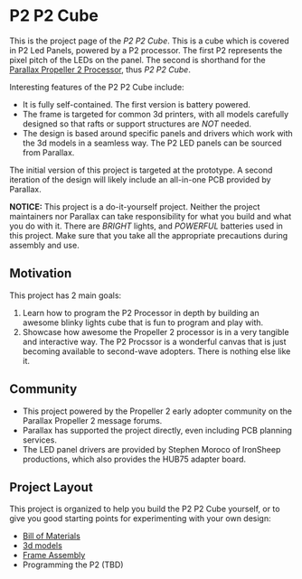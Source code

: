# P2 P2 Cube

This is the project page of the _P2 P2 Cube_. This is a cube which is covered in P2 Led Panels, powered by a P2 processor. The first P2 represents the pixel pitch of the LEDs on the panel. The second is shorthand for the [Parallax Propeller 2 Processor](https://www.parallax.com/propeller-2/), thus _P2 P2 Cube_.

Interesting features of the P2 P2 Cube include:
- It is fully self-contained. The first version is battery powered.  
- The frame is targeted for common 3d printers, with all models carefully designed so that rafts or support structures are *NOT* needed.
- The design is based around specific panels and drivers which work with the 3d models in a seamless way. The P2 LED panels can be sourced from Parallax.

The initial version of this project is targeted at the prototype. A second iteration of the design will likely include an all-in-one PCB provided by Parallax.

**NOTICE:** This project is a do-it-yourself project. Neither the project maintainers nor Parallax can take responsibility for what you build and what you do with it. There are *BRIGHT* lights, and *POWERFUL* batteries used in this project. Make sure that you take all the appropriate precautions during assembly and use. 

## Motivation

This project has 2 main goals:
1) Learn how to program the P2 Processor in depth by building an awesome blinky lights cube that is fun to program and play with.
2) Showcase how awesome the Propeller 2 processor is in a very tangible and interactive way. The P2 Procssor is a wonderful canvas that is just becoming available to second-wave adopters. There is nothing else like it.

## Community

- This project powered by the Propeller 2 early adopter community on the Parallax Propeller 2 message forums.
- Parallax has supported the project directly, even including PCB planning services.
- The LED panel drivers are provided by Stephen Moroco of IronSheep productions, which also provides the HUB75 adapter board.

## Project Layout

This project is organized to help you build the P2 P2 Cube yourself, or to give you good starting points for experimenting with your own design:

- [Bill of Materials](bill_of_materials.md)
- [3d models](3d_models/README.md)
- [Frame Assembly](3d_models/assembly.md)
- Programming the P2 (TBD)

